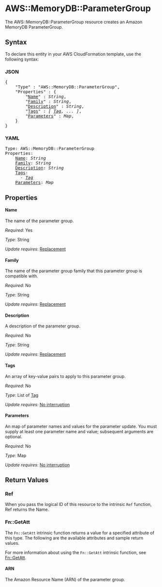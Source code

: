 # AWS::MemoryDB::ParameterGroup

The AWS::MemoryDB::ParameterGroup resource creates an Amazon MemoryDB ParameterGroup.

## Syntax

To declare this entity in your AWS CloudFormation template, use the following syntax:

### JSON

<pre>
{
    "Type" : "AWS::MemoryDB::ParameterGroup",
    "Properties" : {
        "<a href="#name" title="Name">Name</a>" : <i>String</i>,
        "<a href="#family" title="Family">Family</a>" : <i>String</i>,
        "<a href="#description" title="Description">Description</a>" : <i>String</i>,
        "<a href="#tags" title="Tags">Tags</a>" : <i>[ <a href="tag.md">Tag</a>, ... ]</i>,
        "<a href="#parameters" title="Parameters">Parameters</a>" : <i>Map</i>,
    }
}
</pre>

### YAML

<pre>
Type: AWS::MemoryDB::ParameterGroup
Properties:
    <a href="#name" title="Name">Name</a>: <i>String</i>
    <a href="#family" title="Family">Family</a>: <i>String</i>
    <a href="#description" title="Description">Description</a>: <i>String</i>
    <a href="#tags" title="Tags">Tags</a>: <i>
      - <a href="tag.md">Tag</a></i>
    <a href="#parameters" title="Parameters">Parameters</a>: <i>Map</i>
</pre>

## Properties

#### Name

The name of the parameter group.

_Required_: Yes

_Type_: String

_Update requires_: [Replacement](https://docs.aws.amazon.com/AWSCloudFormation/latest/UserGuide/using-cfn-updating-stacks-update-behaviors.html#update-replacement)

#### Family

The name of the parameter group family that this parameter group is compatible with.

_Required_: No

_Type_: String

_Update requires_: [Replacement](https://docs.aws.amazon.com/AWSCloudFormation/latest/UserGuide/using-cfn-updating-stacks-update-behaviors.html#update-replacement)

#### Description

A description of the parameter group.

_Required_: No

_Type_: String

_Update requires_: [Replacement](https://docs.aws.amazon.com/AWSCloudFormation/latest/UserGuide/using-cfn-updating-stacks-update-behaviors.html#update-replacement)

#### Tags

An array of key-value pairs to apply to this parameter group.

_Required_: No

_Type_: List of <a href="tag.md">Tag</a>

_Update requires_: [No interruption](https://docs.aws.amazon.com/AWSCloudFormation/latest/UserGuide/using-cfn-updating-stacks-update-behaviors.html#update-no-interrupt)

#### Parameters

An map of parameter names and values for the parameter update. You must supply at least one parameter name and value; subsequent arguments are optional.

_Required_: No

_Type_: Map

_Update requires_: [No interruption](https://docs.aws.amazon.com/AWSCloudFormation/latest/UserGuide/using-cfn-updating-stacks-update-behaviors.html#update-no-interrupt)

## Return Values

### Ref

When you pass the logical ID of this resource to the intrinsic `Ref` function, Ref returns the Name.

### Fn::GetAtt

The `Fn::GetAtt` intrinsic function returns a value for a specified attribute of this type. The following are the available attributes and sample return values.

For more information about using the `Fn::GetAtt` intrinsic function, see [Fn::GetAtt](https://docs.aws.amazon.com/AWSCloudFormation/latest/UserGuide/intrinsic-function-reference-getatt.html).

#### ARN

The Amazon Resource Name (ARN) of the parameter group.
